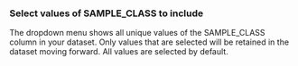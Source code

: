 ### Select values of SAMPLE_CLASS to include

The dropdown menu shows all unique values of the SAMPLE_CLASS column in your dataset. Only values that are selected will be retained in the dataset moving forward. All values are selected by default.
